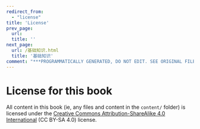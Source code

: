 ```yaml
---
redirect_from:
  - "license"
title: 'License'
prev_page:
  url: 
  title: ''
next_page:
  url: /基础知识.html
  title: '基础知识'
comment: "***PROGRAMMATICALLY GENERATED, DO NOT EDIT. SEE ORIGINAL FILES IN /content***"
---
```

# License for this book

All content in this book (ie, any files and content in the `content/` folder)
is licensed under the [Creative Commons Attribution-ShareAlike 4.0 International](https://creativecommons.org/licenses/by-sa/4.0/)
(CC BY-SA 4.0) license.